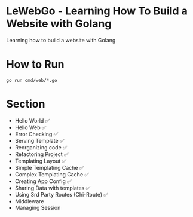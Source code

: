 # LeWebGo - Learning How To Build a Website with Golang

Learning how to build a website with Golang 

# How to Run

```
go run cmd/web/*.go
```

# Section 

- Hello World ✅
- Hello Web ✅
- Error Checking ✅
- Serving Template ✅
- Reorganizing code ✅
- Refactoring Project ✅
- Templating Layout ✅
- Simple Templating Cache ✅
- Complex Templating Cache ✅
- Creating App Config ✅
- Sharing Data with templates ✅
- Using 3rd Party Routes (Chi-Route) ✅
- Middleware
- Managing Session